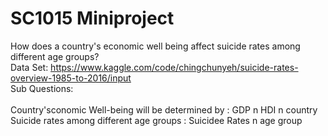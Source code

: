 # SC1015 Miniproject
How does a country's economic well being affect suicide rates among different age groups?
<br>Data Set: https://www.kaggle.com/code/chingchunyeh/suicide-rates-overview-1985-to-2016/input
<br> Sub Questions:  
<br>Country'sconomic Well-being will be determined by : GDP n HDI n country 
<br>Suicide rates among different age groups : Suicidee Rates n age group
<br>
<br>
